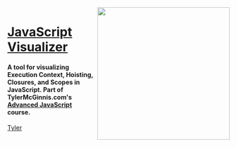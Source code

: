<img src="https://tylermcginnis.com/tylermcginnis_glasses-300.png" width="300" align="right">

[JavaScript Visualizer](https://tylermcginnis.com/javascript-visualizer)
========

#### A tool for visualizing Execution Context, Hoisting, Closures, and Scopes in JavaScript. Part of TylerMcGinnis.com's [Advanced JavaScript](https://tylermcginnis.com/courses/advanced-javascript/) course.

[Tyler](https://twitter.com/tylermcginnis)